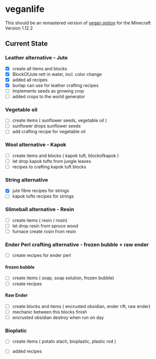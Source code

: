 # veganlife

This should be an remastered version of [vegan option](https://github.com/backuporg/VeganOption) for the Minecraft Version 1.12.2

## Current State

### Leather alternative - Jute

 - [x] create all items and blocks
 - [x] BlockOfJute rett in water, incl. color change
 - [x] added all recipes
 - [x] burlap can use for leather crafting recipes
 - [ ] Implements seeds as growing crop
 - [ ] added crops to the world generator
 
### Vegetable oil
 
 - [ ] create items ( sunflower seeds, vegetable oil ) 
 - [ ] sunflower drops sunflower seeds
 - [ ] add crafting recipe for vegetable oil
 
### Wool alternative - Kapok
 
 - [ ] create items and blocks ( kapok tuft, blockofkapok )
 - [ ] let drop kapok tufts from jungle leaves
 - [ ] recipes to crafting kapok tuft blocks
 
### String alternative
 
 - [x] jute fibre recipes for strings
 - [ ] kapok tufts recipes for strings
 
### Slimeball alternative - Resin
 
 - [ ] create items ( resin / rosin)
 - [ ] let drop resin from spruce wood
 - [ ] furnace create rosin from resin
 
### Ender Perl crafting alternative - frozen bubble + raw ender
 
 - [ ] create recipes for ender perl
 
#### frozen bubble
 
 - [ ] create items ( soap, soap solution, frozen bubble)
 - [ ] create recipes
 
#### Raw Ender
 
 - [ ] create blocks and items ( encrusted obsidian, ender rift, raw ender)
 - [ ] mechanic between this blocks finish
 - [ ] encrusted obsidian destroy when run on day
 
### Bioplatic

 - [ ] create items ( potato stach, bioplastic, plastic rod )
 - [ ] added recipes
 
 